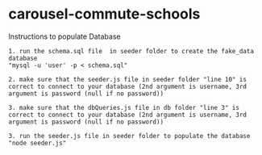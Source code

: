# carousel-commute-schools

Instructions to populate Database

    1. run the schema.sql file  in seeder folder to create the fake_data database
    "mysql -u 'user' -p < schema.sql"

    2. make sure that the seeder.js file in seeder folder "line 10" is correct to connect to your database (2nd argument is username, 3rd argument is password (null if no password))

    3. make sure that the dbQueries.js file in db folder "line 3" is correct to connect to your database (2nd argument is username, 3rd argument is password (null if no password))

    3. run the seeder.js file in seeder folder to populate the database
    "node seeder.js"
